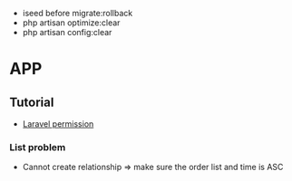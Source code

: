 -   iseed before migrate:rollback
-   php artisan optimize:clear
-   php artisan config:clear

# APP

## Tutorial

-   [Laravel permission](https://imansugirman.com/menggunakan-laravel-permission-dari-spatie)

### List problem

-   Cannot create relationship => make sure the order list and time is ASC
